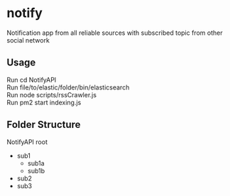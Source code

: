 # notify
Notification app from all reliable sources with subscribed topic from other social network

## Usage
Run cd NotifyAPI <br />
Run file/to/elastic/folder/bin/elasticsearch <br />
Run node scripts/rssCrawler.js <br />
Run pm2 start indexing.js

## Folder Structure
NotifyAPI
root
  - sub1
    - sub1a
    - sub1b
  - sub2
  - sub3
